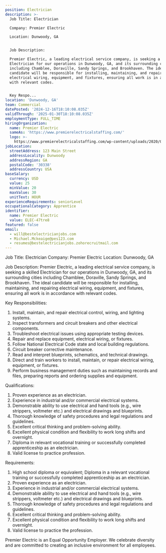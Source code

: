 ```yaml
---
position: Electrician
description: >-
  Job Title: Electrician 

  Company: Premier Electric 

  Location: Dunwoody, GA 


  Job Description:

  Premier Electric, a leading electrical service company, is seeking a skilled
  Electrician for our operations in Dunwoody, GA, and its surrounding cities
  including Chamblee, Doraville, Sandy Springs, and Brookhaven. The ideal
  candidate will be responsible for installing, maintaining, and repairing
  electrical wiring, equipment, and fixtures, ensuring all work is in accordance
  with relevant codes.


  Key Respo...
location: 'Dunwoody, GA'
team: Commercial
datePosted: '2024-12-16T18:10:08.035Z'
validThrough: '2025-01-30T18:10:08.035Z'
employmentType: FULL_TIME
hiringOrganization:
  name: Premier Electric
  sameAs: 'https://www.premierelectricalstaffing.com/'
  logo: >-
    https://www.premierelectricalstaffing.com/wp-content/uploads/2020/05/Premier-Electrical-Staffing-logo.png
jobLocation:
  streetAddress: 123 Main Street
  addressLocality: Dunwoody
  addressRegion: GA
  postalCode: '30338'
  addressCountry: USA
baseSalary:
  currency: USD
  value: 25
  minValue: 20
  maxValue: 30
  unitText: HOUR
experienceRequirements: seniorLevel
occupationalCategory: Apprentice
identifier:
  name: Premier Electric
  value: ELEC-47tre8
featured: false
email:
  - will@bestelectricianjobs.com
  - Michael.Mckeaige@pes123.com
  - resumes@bestelectricianjobs.zohorecruitmail.com
---
```




Job Title: Electrician 
Company: Premier Electric 
Location: Dunwoody, GA 

Job Description:
Premier Electric, a leading electrical service company, is seeking a skilled Electrician for our operations in Dunwoody, GA, and its surrounding cities including Chamblee, Doraville, Sandy Springs, and Brookhaven. The ideal candidate will be responsible for installing, maintaining, and repairing electrical wiring, equipment, and fixtures, ensuring all work is in accordance with relevant codes.

Key Responsibilities:

1. Install, maintain, and repair electrical control, wiring, and lighting systems.
2. Inspect transformers and circuit breakers and other electrical components.
3. Troubleshoot electrical issues using appropriate testing devices.
4. Repair and replace equipment, electrical wiring, or fixtures.
5. Follow National Electrical Code state and local building regulations.
6. Circuit breaker corrective maintenance.
7. Read and interpret blueprints, schematics, and technical drawings.
8. Direct and train workers to install, maintain, or repair electrical wiring, equipment, or fixtures.
9. Perform business management duties such as maintaining records and files, preparing reports and ordering supplies and equipment.

Qualifications:

1. Proven experience as an electrician.
2. Experience in industrial and/or commercial electrical systems.
3. Demonstrable ability to use electrical and hand tools (e.g., wire strippers, voltmeter etc.) and electrical drawings and blueprints.
4. Thorough knowledge of safety procedures and legal regulations and guidelines.
5. Excellent critical thinking and problem-solving ability.
6. Excellent physical condition and flexibility to work long shifts and overnight.
7. Diploma in relevant vocational training or successfully completed apprenticeship as an electrician.
8. Valid license to practice profession.

Requirements:

1. High school diploma or equivalent; Diploma in a relevant vocational training or successfully completed apprenticeship as an electrician.
2. Proven experience as an electrician.
3. Experience in industrial and/or commercial electrical systems.
4. Demonstrable ability to use electrical and hand tools (e.g., wire strippers, voltmeter etc.) and electrical drawings and blueprints.
5. Thorough knowledge of safety procedures and legal regulations and guidelines.
6. Excellent critical thinking and problem-solving ability.
7. Excellent physical condition and flexibility to work long shifts and overnight.
8. Valid license to practice the profession.

Premier Electric is an Equal Opportunity Employer. We celebrate diversity and are committed to creating an inclusive environment for all employees.
